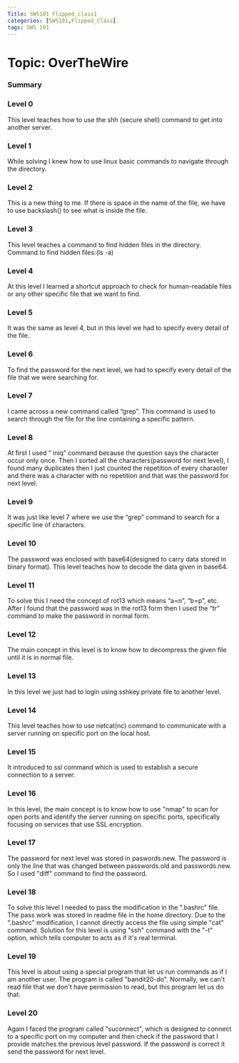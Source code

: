 ```yaml
---
Title: SWS101 Flipped_class1
categories: [SWS101,Flipped_Class]
tags: SWS 101
---
```


# Topic: OverTheWire


### Summary

### Level 0
This level teaches how to use the shh (secure shell) command to get into another server.

### Level 1
While solving I knew how to use linux basic commands to navigate through the directory.

### Level 2
This is a new thing to me. If there is space in the name of the file, we have to use backslash(\) to see what is inside the file.

### Level 3
This level teaches a command to find hidden files in the directory.
Command to find hidden files:(ls -a)

### Level 4
At this level I learned a shortcut approach to check for human-readable files or any other specific file that we want to find. 

### Level 5
It was the same as level 4, but in this level we had to specify every detail of the file.

### Level 6
To find the password for the next level, we had to specify every detail of  the file that we were searching for.

### Level 7
I came across a new command called “grep”. This command is used to search through the file for the line containing a specific pattern.

### Level 8
At first I used “ iniq” command because the question says the character occur only once. Then I sorted all the characters(password for next level), I found many duplicates then I just counted the repetition of every character and there was a character with  no repetition and that was the password for next level.

### Level 9
It was just like level 7 where we use the “grep” command to search for a specific line of characters.

### Level 10
The password was enclosed with base64(designed to carry data stored in binary format). This level teaches how to decode the data given in base64.

### Level 11
To solve this I need the concept of rot13 which  means “a=n”, “b=p”, etc. After I found that the password was in the rot13 form then I used the “tr” command to make the password in normal form.

### Level 12
The main concept in this level is to know how to decompress the given file until it is in normal file.  

### Level 13
In this level we just had to login using sshkey.private file to another level.

### Level 14
This level teaches how to use netcat(nc) command to communicate with a server running on specific port on the local host.

### Level 15
It introduced to ssl command which is used to establish a secure connection to a server.

### Level 16
In this level, the main concept is to know how to use "nmap" to scan for open ports and identify the server running on specific ports, specifically focusing on services that use SSL encryption.

### Level 17
The password for next level was stored in paswords.new. The password is only the line that was changed between passwords.old and passwords.new. So I used "diff" command to find the password. 

### Level 18
To solve this level I needed to pass the modification in the ".bashrc" file. The pass work was stored in readme file in the home directory. Due to the ".bashrc" modification, I cannot directly access the file using simple "cat" command. Solution for this level is using "ssh" command with the "-t" option, which tells computer to acts as if it's real terminal.

### Level 19
This level is about using a special program that let us run commands as if I am another user. The program is called "bandit20-do". Normally, we can't read file that we don't have permission to read, but this program let us do that.

### Level 20
Again I faced the program called "suconnect", which is designed to connect to a specific port on my computer and then check if the password that I provide matches the previous level password. If the password is correct it send the password for next level.